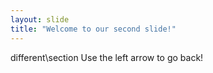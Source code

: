 ```yaml
---
layout: slide
title: "Welcome to our second slide!"
---
```

different\section
Use the left arrow to go back!

